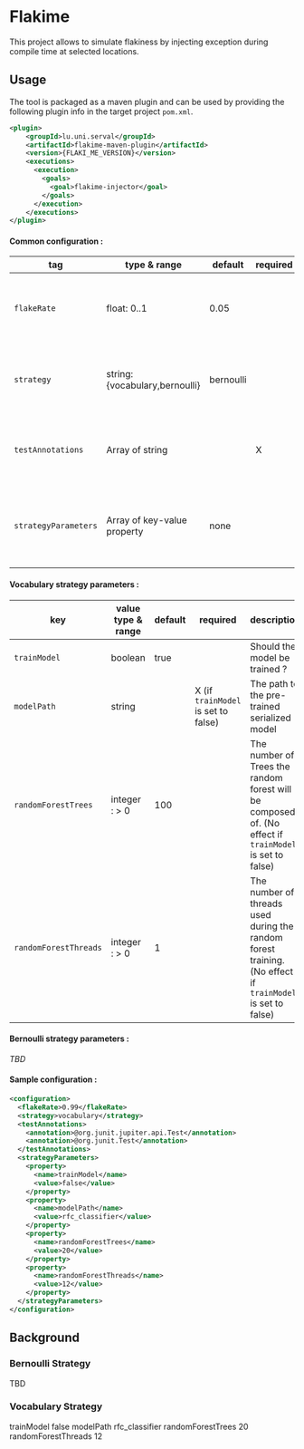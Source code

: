 # Flakime 
This project allows to simulate flakiness by injecting exception during compile time at selected locations.

## Usage
The tool is packaged as a maven plugin and can be used by providing the following plugin info in the target project `pom.xml`.

```xml
<plugin>
    <groupId>lu.uni.serval</groupId>
    <artifactId>flakime-maven-plugin</artifactId>
    <version>{FLAKI_ME_VERSION}</version>
    <executions>
      <execution>
        <goals>
          <goal>flakime-injector</goal>
        </goals>
      </execution>
    </executions>
</plugin>
```

#### Common configuration :
| tag                  | type & range                   | default   | required | description                                                                    |
|----------------------|--------------------------------|-----------|----------|--------------------------------------------------------------------------------|
| `flakeRate`          | float: 0..1                    | 0.05      |          | The threshold at which to consider a test with non-null probability to flake   |
| `strategy`           | string: {vocabulary,bernoulli} | bernoulli |          | The strategy with which the flakiness probability of a test will be calculated |
| `testAnnotations`    | Array of string                |           | X        | The Test annotations used in the test suite preceeded by `@`                   |
| `strategyParameters` | Array of key-value property    | none      |          | The parameters specific to each strategy implementation (see desc. bellow)     |

#### Vocabulary strategy parameters :
| key                   | value type & range | default | required                            | description                                                                                               |
|-----------------------|--------------------|---------|-------------------------------------|-----------------------------------------------------------------------------------------------------------|
| `trainModel`          | boolean            | true    |                                     | Should the model be trained ?                                                                           |
| `modelPath`           | string             |         | X (if `trainModel` is set to false) | The path to the pre-trained serialized model                                                              |
| `randomForestTrees`   | integer : > 0      | 100     |                                     | The number of Trees the random forest will be composed of. (No effect if `trainModel` is set to false)    |
| `randomForestThreads` | integer : > 0      | 1       |                                     | The number of threads used during the random forest training. (No effect if `trainModel` is set to false) |

#### Bernoulli strategy parameters :

*TBD*

#### Sample configuration :
```xml
<configuration>
  <flakeRate>0.99</flakeRate>
  <strategy>vocabulary</strategy>
  <testAnnotations>
    <annotation>@org.junit.jupiter.api.Test</annotation>
    <annotation>@org.junit.Test</annotation>
  </testAnnotations>
  <strategyParameters>
    <property>
      <name>trainModel</name>
      <value>false</value>
    </property>
    <property>
      <name>modelPath</name>
      <value>rfc_classifier</value>
    </property>
    <property>
      <name>randomForestTrees</name>
      <value>20</value>
    </property>
    <property>
      <name>randomForestThreads</name>
      <value>12</value>
    </property>
  </strategyParameters>
</configuration>
```
## Background
### Bernoulli Strategy 
TBD

### Vocabulary Strategy
<strategyParameters>
    <property>
      <name>trainModel</name>
      <value>false</value>
    </property>
    <property>
      <name>modelPath</name>
      <value>rfc_classifier</value>
    </property>
    <property>
      <name>randomForestTrees</name>
      <value>20</value>
    </property>
    <property>
      <name>randomForestThreads</name>
      <value>12</value>
    </property>
</strategyParameters>
